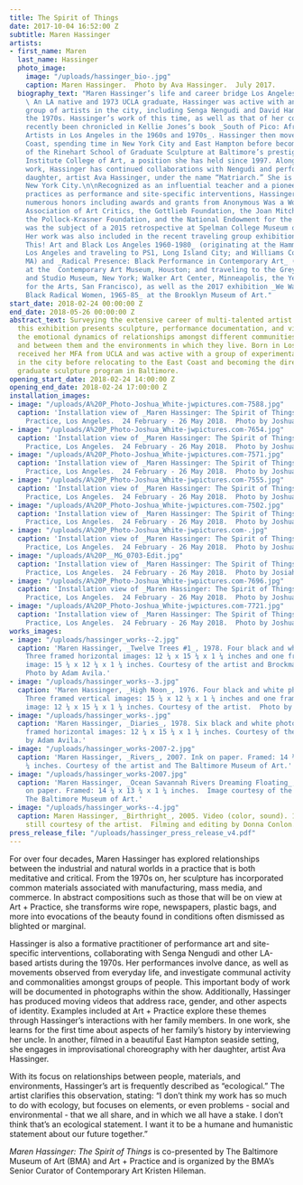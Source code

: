 ```yaml
---
title: The Spirit of Things
date: 2017-10-04 16:52:00 Z
subtitle: Maren Hassinger
artists:
- first_name: Maren
  last_name: Hassinger
  photo_image:
    image: "/uploads/hassinger_bio-.jpg"
    caption: Maren Hassinger.  Photo by Ava Hassinger.  July 2017.
  biography_text: "Maren Hassinger’s life and career bridge Los Angeles and Baltimore.
    \ An LA native and 1973 UCLA graduate, Hassinger was active with an experimental
    group of artists in the city, including Senga Nengudi and David Hammons, during
    the 1970s. Hassinger’s work of this time, as well as that of her colleagues has
    recently been chronicled in Kellie Jones’s book _South of Pico: African American
    Artists in Los Angeles in the 1960s and 1970s_. Hassinger then moved to the East
    Coast, spending time in New York City and East Hampton before becoming the Director
    of the Rinehart School of Graduate Sculpture at Baltimore’s prestigious Maryland
    Institute College of Art, a position she has held since 1997. Alongside her solo
    work, Hassinger has continued collaborations with Nengudi and performed with her
    daughter, artist Ava Hassinger, under the name “Matriarch.” She is now based in
    New York City.\n\nRecognized as an influential teacher and a pioneer of such ephemeral
    practices as performance and site-specific interventions, Hassinger has received
    numerous honors including awards and grants from Anonymous Was a Woman, the International
    Association of Art Critics, the Gottlieb Foundation, the Joan Mitchell Foundation,
    the Pollock-Krasner Foundation, and the National Endowment for the Arts. \n\nShe
    was the subject of a 2015 retrospective at Spelman College Museum of Art in Atlanta.
    Her work was also included in the recent traveling group exhibitions _Now Dig
    This! Art and Black Los Angeles 1960-1980_ (originating at the Hammer Museum,
    Los Angeles and traveling to PS1, Long Island City; and Williams College, Williamstown,
    MA) and _Radical Presence: Black Performance in Contemporary Art_ (originating
    at the  Contemporary Art Museum, Houston; and traveling to the Grey Art Gallery
    and Studio Museum, New York; Walker Art Center, Minneapolis, the Yerba Buena Center
    for the Arts, San Francisco), as well as the 2017 exhibition _We Wanted a Revolution:
    Black Radical Women, 1965-85_ at the Brooklyn Museum of Art."
start_date: 2018-02-24 00:00:00 Z
end_date: 2018-05-26 00:00:00 Z
abstract_text: Surveying the extensive career of multi-talented artist Maren Hassinger,
  this exhibition presents sculpture, performance documentation, and videos that explore
  the emotional dynamics of relationships amongst different communities of people,
  and between them and the environments in which they live. Born in Los Angeles, Hassinger
  received her MFA from UCLA and was active with a group of experimental black artists
  in the city before relocating to the East Coast and becoming the director of a leading
  graduate sculpture program in Baltimore.
opening_start_date: 2018-02-24 14:00:00 Z
opening_end_date: 2018-02-24 17:00:00 Z
installation_images:
- image: "/uploads/A%20P_Photo-Joshua_White-jwpictures.com-7588.jpg"
  caption: 'Installation view of _Maren Hassinger: The Spirit of Things_ at Art +
    Practice, Los Angeles.  24 February - 26 May 2018.  Photo by Joshua White.'
- image: "/uploads/A%20P_Photo-Joshua_White-jwpictures.com-7654.jpg"
  caption: 'Installation view of _Maren Hassinger: The Spirit of Things_ at Art +
    Practice, Los Angeles.  24 February - 26 May 2018.  Photo by Joshua White.'
- image: "/uploads/A%20P_Photo-Joshua_White-jwpictures.com-7571.jpg"
  caption: 'Installation view of _Maren Hassinger: The Spirit of Things_ at Art +
    Practice, Los Angeles.  24 February - 26 May 2018.  Photo by Joshua White.'
- image: "/uploads/A%20P_Photo-Joshua_White-jwpictures.com-7555.jpg"
  caption: 'Installation view of _Maren Hassinger: The Spirit of Things_ at Art +
    Practice, Los Angeles.  24 February - 26 May 2018.  Photo by Joshua White.'
- image: "/uploads/A%20P_Photo-Joshua_White-jwpictures.com-7502.jpg"
  caption: 'Installation view of _Maren Hassinger: The Spirit of Things_ at Art +
    Practice, Los Angeles.  24 February - 26 May 2018.  Photo by Joshua White.'
- image: "/uploads/A%20P_Photo-Joshua_White-jwpictures.com-.jpg"
  caption: 'Installation view of _Maren Hassinger: The Spirit of Things_ at Art +
    Practice, Los Angeles.  24 February - 26 May 2018.  Photo by Joshua White.'
- image: "/uploads/A%20P__MG_0703-Edit.jpg"
  caption: 'Installation view of _Maren Hassinger: The Spirit of Things_ at Art +
    Practice, Los Angeles.  24 February - 26 May 2018.  Photo by Josiah Green.'
- image: "/uploads/A%20P_Photo-Joshua_White-jwpictures.com-7696.jpg"
  caption: 'Installation view of _Maren Hassinger: The Spirit of Things_ at Art +
    Practice, Los Angeles.  24 February - 26 May 2018.  Photo by Joshua White.'
- image: "/uploads/A%20P_Photo-Joshua_White-jwpictures.com-7721.jpg"
  caption: 'Installation view of _Maren Hassinger: The Spirit of Things_ at Art +
    Practice, Los Angeles.  24 February - 26 May 2018.  Photo by Joshua White.'
works_images:
- image: "/uploads/hassinger_works--2.jpg"
  caption: 'Maren Hassinger, _Twelve Trees #1_, 1978. Four black and white photographs.
    Three framed horizontal images: 12 ¼ x 15 ¼ x 1 ¼ inches and one framed vertical
    image: 15 ¼ x 12 ¼ x 1 ¼ inches. Courtesy of the artist and Brockman Gallery Productions.
    Photo by Adam Avila.'
- image: "/uploads/hassinger_works--3.jpg"
  caption: 'Maren Hassinger, _High Noon_, 1976. Four black and white photographs.
    Three framed vertical images: 15 ¼ x 12 ¼ x 1 ¼ inches and one framed horizontal
    image: 12 ¼ x 15 ¼ x 1 ¼ inches. Courtesy of the artist.  Photo by Adam Avila.'
- image: "/uploads/hassinger_works-.jpg"
  caption: 'Maren Hassinger, _Diaries_, 1978. Six black and white photographs. Six
    framed horizontal images: 12 ¼ x 15 ¼ x 1 ¼ inches. Courtesy of the artist.  Photo
    by Adam Avila.'
- image: "/uploads/hassinger_works-2007-2.jpg"
  caption: 'Maren Hassinger, _Rivers_, 2007. Ink on paper. Framed: 14 ¼ x 13 ¼ x 1
    ¼ inches. Courtesy of the artist and The Baltimore Museum of Art.'
- image: "/uploads/hassinger_works-2007.jpg"
  caption: 'Maren Hassinger, _Ocean Savannah Rivers Dreaming Floating_, 2007. Ink
    on paper. Framed: 14 ¼ x 13 ¼ x 1 ¼ inches.  Image courtesy of the artist and
    The Baltimore Museum of Art.'
- image: "/uploads/hassinger_works--4.jpg"
  caption: Maren Hassinger, _Birthright_, 2005. Video (color, sound). 12:52 min.  Video
    still courtesy of the artist.  Filming and editing by Donna Conlon.
press_release_file: "/uploads/hassinger_press_release_v4.pdf"
---
```


For over four decades, Maren Hassinger has explored relationships between the industrial and natural worlds in a practice that is both meditative and critical. From the 1970s on, her sculpture has incorporated common materials associated with manufacturing, mass media, and commerce. In abstract compositions such as those that will be on view at Art + Practice, she transforms wire rope, newspapers, plastic bags, and more into evocations of the beauty found in conditions often dismissed as blighted or marginal.  

Hassinger is also a formative practitioner of performance art and site-specific interventions, collaborating with Senga Nengudi and other LA-based artists during the 1970s. Her performances involve dance, as well as movements observed from everyday life, and investigate communal activity and commonalities amongst groups of people. This important body of work will be documented in photographs within the show.
Additionally, Hassinger has produced moving videos that address race, gender, and other aspects of identity. Examples included at Art + Practice explore these themes through Hassinger’s interactions with her family members. In one work, she learns for the first time about aspects of her family’s history by interviewing her uncle. In another, filmed in a beautiful East Hampton seaside setting, she engages in improvisational choreography with her daughter, artist Ava Hassinger.   

With its focus on relationships between people, materials, and environments, Hassinger’s art is frequently described as “ecological.” The artist clarifies this observation, stating: “I don’t think my work has so much to do with ecology, but focuses on elements, or even problems - social and environmental - that we all share, and in which we all have a stake.  I don’t think that’s an ecological statement.  I want it to be a humane and humanistic statement about our future together.”

_Maren Hassinger: The Spirit of Things_ is co-presented by The Baltimore Museum of Art (BMA) and Art + Practice and is organized by the BMA’s Senior Curator of Contemporary Art Kristen Hileman.